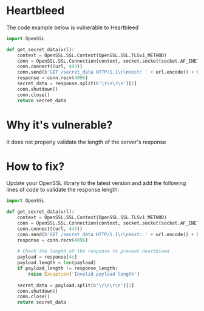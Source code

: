 # Heartbleed

The code example below is vulnerable to Heartbleed

```python
import OpenSSL

def get_secret_data(url):
    context = OpenSSL.SSL.Context(OpenSSL.SSL.TLSv1_METHOD)
    conn = OpenSSL.SSL.Connection(context, socket.socket(socket.AF_INET, socket.SOCK_STREAM))
    conn.connect((url, 443))
    conn.send(b'GET /secret_data HTTP/1.1\r\nHost: ' + url.encode() + b'\r\n\r\n')
    response = conn.recv(4096)
    secret_data = response.split(b'\r\n\r\n')[1]
    conn.shutdown()
    conn.close()
    return secret_data
```

# Why it's vulnerable?
It does not properly validate the length of the server's response

# How to fix?

Update your OpenSSL library to the latest version and add the following lines of code to validate the response length:

```python
import OpenSSL

def get_secret_data(url):
    context = OpenSSL.SSL.Context(OpenSSL.SSL.TLSv1_METHOD)
    conn = OpenSSL.SSL.Connection(context, socket.socket(socket.AF_INET, socket.SOCK_STREAM))
    conn.connect((url, 443))
    conn.send(b'GET /secret_data HTTP/1.1\r\nHost: ' + url.encode() + b'\r\n\r\n')
    response = conn.recv(4096)
    
    # Check the length of the response to prevent Heartbleed
    payload = response[4:]
    payload_length = len(payload)
    if payload_length != response_length:
        raise Exception('Invalid payload length')
    
    secret_data = payload.split(b'\r\n\r\n')[1]
    conn.shutdown()
    conn.close()
    return secret_data
```
